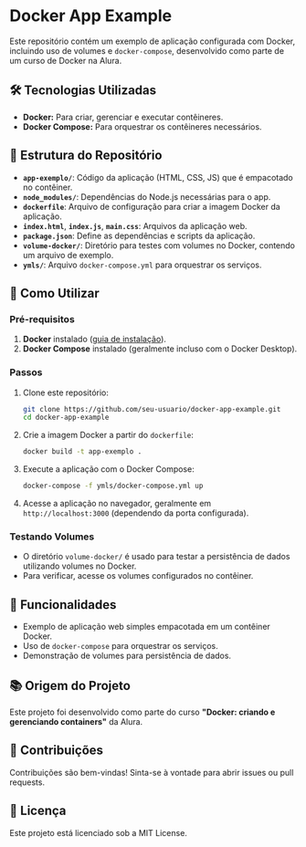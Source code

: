 # Docker App Example

Este repositório contém um exemplo de aplicação configurada com Docker, incluindo uso de volumes e `docker-compose`, desenvolvido como parte de um curso de Docker na Alura.

## 🛠️ Tecnologias Utilizadas
- **Docker:** Para criar, gerenciar e executar contêineres.
- **Docker Compose:** Para orquestrar os contêineres necessários.

## 📂 Estrutura do Repositório
- **`app-exemplo/`**: Código da aplicação (HTML, CSS, JS) que é empacotado no contêiner.
- **`node_modules/`**: Dependências do Node.js necessárias para o app.
- **`dockerfile`**: Arquivo de configuração para criar a imagem Docker da aplicação.
- **`index.html`**, **`index.js`**, **`main.css`**: Arquivos da aplicação web.
- **`package.json`**: Define as dependências e scripts da aplicação.
- **`volume-docker/`**: Diretório para testes com volumes no Docker, contendo um arquivo de exemplo.
- **`ymls/`**: Arquivo `docker-compose.yml` para orquestrar os serviços.

## 🚀 Como Utilizar
### Pré-requisitos
1. **Docker** instalado ([guia de instalação](https://docs.docker.com/get-docker/)).
2. **Docker Compose** instalado (geralmente incluso com o Docker Desktop).

### Passos
1. Clone este repositório:
   ```bash
   git clone https://github.com/seu-usuario/docker-app-example.git
   cd docker-app-example
   ```
2. Crie a imagem Docker a partir do `dockerfile`:
   ```bash
   docker build -t app-exemplo .
   ```
3. Execute a aplicação com o Docker Compose:
   ```bash
   docker-compose -f ymls/docker-compose.yml up
   ```
4. Acesse a aplicação no navegador, geralmente em `http://localhost:3000` (dependendo da porta configurada).

### Testando Volumes
- O diretório `volume-docker/` é usado para testar a persistência de dados utilizando volumes no Docker.
- Para verificar, acesse os volumes configurados no contêiner.

## 📖 Funcionalidades
- Exemplo de aplicação web simples empacotada em um contêiner Docker.
- Uso de `docker-compose` para orquestrar os serviços.
- Demonstração de volumes para persistência de dados.

## 📚 Origem do Projeto
Este projeto foi desenvolvido como parte do curso **"Docker: criando e gerenciando containers"** da Alura.

## 🤝 Contribuições
Contribuições são bem-vindas! Sinta-se à vontade para abrir issues ou pull requests.

## 📝 Licença
Este projeto está licenciado sob a MIT License.